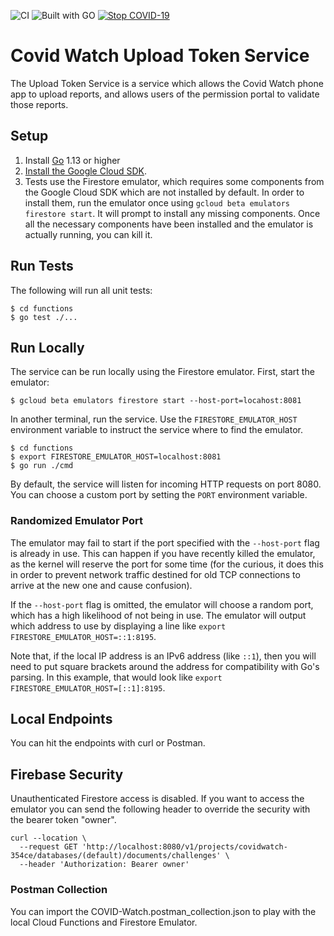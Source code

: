 ![CI](https://github.com/covid19risk/covidwatch-cloud-functions/workflows/CI/badge.svg)
![Built with GO](https://img.shields.io/badge/go-1.13%7C1.14-blue.svg)
[![Stop COVID-19](https://img.shields.io/badge/stop-covid--19-red.svg)](https://www.covid-watch.org/)

# Covid Watch Upload Token Service

The Upload Token Service is a service which allows the Covid Watch phone app to
upload reports, and allows users of the permission portal to validate those
reports.

## Setup

1. Install [Go](https://golang.org/) 1.13 or higher
2. [Install the Google Cloud SDK](https://cloud.google.com/sdk/install).
3. Tests use the Firestore emulator, which requires some components from the
   Google Cloud SDK which are not installed by default. In order to install
   them, run the emulator once using `gcloud beta emulators firestore start`. It
   will prompt to install any missing components. Once all the necessary
   components have been installed and the emulator is actually running, you can
   kill it.

## Run Tests

The following will run all unit tests:

```text
$ cd functions
$ go test ./...
```

## Run Locally

The service can be run locally using the Firestore emulator. First, start the
emulator:

```text
$ gcloud beta emulators firestore start --host-port=locahost:8081
```

In another terminal, run the service. Use the `FIRESTORE_EMULATOR_HOST`
environment variable to instruct the service where to find the emulator.

```text
$ cd functions
$ export FIRESTORE_EMULATOR_HOST=localhost:8081
$ go run ./cmd
```

By default, the service will listen for incoming HTTP requests on port 8080. You
can choose a custom port by setting the `PORT` environment variable.

### Randomized Emulator Port

The emulator may fail to start if the port specified with the `--host-port` flag
is already in use. This can happen if you have recently killed the emulator, as
the kernel will reserve the port for some time (for the curious, it does this in
order to prevent network traffic destined for old TCP connections to arrive at
the new one and cause confusion).

If the `--host-port` flag is omitted, the emulator will choose a random port,
which has a high likelihood of not being in use. The emulator will output which
address to use by displaying a line like `export
FIRESTORE_EMULATOR_HOST=::1:8195`.

Note that, if the local IP address is an IPv6 address (like `::1`), then you
will need to put square brackets around the address for compatibility with Go's
parsing. In this example, that would look like `export
FIRESTORE_EMULATOR_HOST=[::1]:8195`.

## Local Endpoints

You can hit the endpoints with curl or Postman.

## Firebase Security

Unauthenticated Firestore access is disabled. If you want to access the emulator
you can send the following header to override the security with the bearer token
"owner".

```text
curl --location \
  --request GET 'http://localhost:8080/v1/projects/covidwatch-354ce/databases/(default)/documents/challenges' \
  --header 'Authorization: Bearer owner'
```

### Postman Collection

You can import the COVID-Watch.postman_collection.json to play with the local
Cloud Functions and Firestore Emulator.
